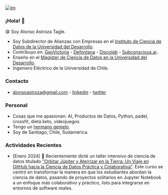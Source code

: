 [![en](https://img.shields.io/badge/lang-en-red.svg)](https://github.com/aastroza/aastroza/blob/main/README.md)

### ¡Hola! 👋

😄 Soy Alonso Astroza Tagle.

* Soy Subdirector de Alianzas con Empresas en el [Instituto de Ciencia de Datos de la Universidad del Desarrollo](https://ingenieria.udd.cl/persona/alonso-astroza-tagle/).
* Contribuyo en: [GeoVictoria](https://www.geovictoria.com) - [Defontana](https://www.defontana.com) - [Discolab](https://www.discolab.cl) - [Subconscious.ai](https://www.subconscious.ai/)..
* Enseño en el [Magister de Ciencia de Datos en la Universidad del Desarrollo](https://ingenieria.udd.cl/postgrado/magister-en-data-science/profesores/).
* Ingeniero Eléctrico de la Universidad de Chile.

### Contacto

* alonsoastroza@gmail.com - [linkedin](https://www.linkedin.com/in/aastrozacl/) - [twitter](https://twitter.com/aastroza)

### Personal

* Cosas que me apasionan: AI, Productos de Datos, Python, padel, crossfit, dieta keto, videojuegos.
* Tengo un [hermano gemelo](https://sastroza.cl/).
* Soy de Santiago, Chile, Sudamérica.

### Actividades Recientes

- [Enero 2024] 🌌 Recientemente dicté un taller intensivo de ciencia de datos titulado ["Orbitar Júpiter y Aterrizar en la Tierra: Un Viaje en GitHub hacia la Ciencia de Datos Práctica y Colaborativa"](https://aastroza.github.io/github/introduccion/). Este curso se centró en transformar la manera en que los estudiantes abordan la ciencia de datos, pasando de proyectos solitarios en Jupyter Notebook a un enfoque más colaborativo y práctico, listo para integrarse en entornos de software reales.